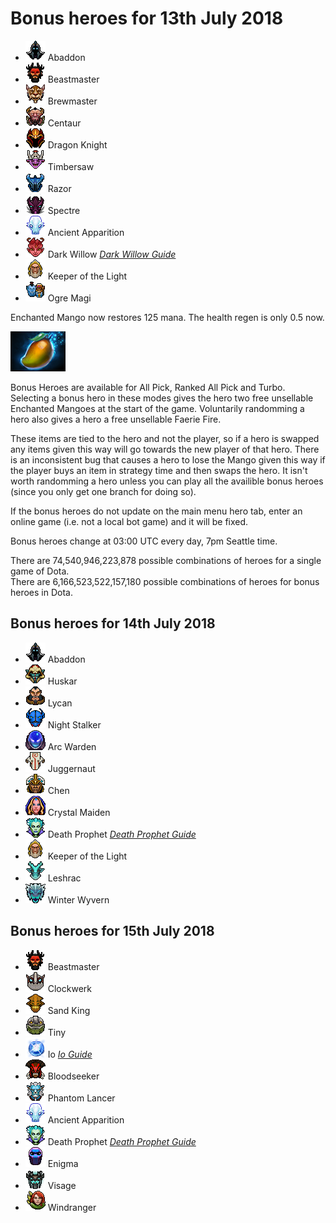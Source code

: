 # Bonus heroes for 13th July 2018

[//]: # (List bonus heroes here, use /images/miniheroes/heroname for picture)

- ![Abaddon](/images/miniheroes/abaddon.png) Abaddon
- ![Beastmaster](/images/miniheroes/beastmaster.png) Beastmaster
- ![Brew](/images/miniheroes/brewmaster.png) Brewmaster
- ![Centaur](/images/miniheroes/centaur.png) Centaur
- ![DK](/images/miniheroes/dragon_knight.png) Dragon Knight
- ![Timber](/images/miniheroes/shredder.png) Timbersaw
- ![Razor](/images/miniheroes/razor.png) Razor
- ![Spectre](/images/miniheroes/spectre.png) Spectre
- ![AA](/images/miniheroes/ancient_apparition.png) Ancient Apparition
- ![Willow](/images/miniheroes/dark_willow.png) Dark Willow [*Dark Willow Guide*](https://steamcommunity.com/sharedfiles/filedetails/?id=1189494162)
- ![KOTL](/images/miniheroes/keeper_of_the_light.png) Keeper of the Light
- ![Ogre](/images/miniheroes/ogre_magi.png) Ogre Magi

Enchanted Mango now restores 125 mana. The health regen is only 0.5 now.

![Enchanted Mango image](/images/miniheroes/enchanted_mango.png)

Bonus Heroes are available for All Pick, Ranked All Pick and Turbo. Selecting a bonus hero in these modes gives the hero two free unsellable Enchanted Mangoes at the start of the game. Voluntarily randomming a hero also gives a hero a free unsellable Faerie Fire.

These items are tied to the hero and not the player, so if a hero is swapped any items given this way will go towards the new player of that hero. There is an inconsistent bug that causes a hero to lose the Mango given this way if the player buys an item in strategy time and then swaps the hero. It isn't worth randomming a hero unless you can play all the availible bonus heroes (since you only get one branch for doing so).

If the bonus heroes do not update on the main menu hero tab, enter an online game (i.e. not a local bot game) and it will be fixed.

Bonus heroes change at 03:00 UTC every day, 7pm Seattle time.

There are 74,540,946,223,878 possible combinations of heroes for a single game of Dota.  
There are 6,166,523,522,157,180 possible combinations of heroes for bonus heroes in Dota.

## Bonus heroes for 14th July 2018

- ![Abaddon](/images/miniheroes/abaddon.png) Abaddon
- ![Huskar](/images/miniheroes/huskar.png) Huskar
- ![Lycan](/images/miniheroes/lycan.png) Lycan
- ![NS](/images/miniheroes/night_stalker.png) Night Stalker
- ![ArcW](/images/miniheroes/arc_warden.png) Arc Warden
- ![Jugg](/images/miniheroes/juggernaut.png) Juggernaut
- ![Chen](/images/miniheroes/chen.png) Chen
- ![CM](/images/miniheroes/crystal_maiden.png) Crystal Maiden
- ![DP](/images/miniheroes/death_prophet.png) Death Prophet [*Death Prophet Guide*](https://steamcommunity.com/sharedfiles/filedetails/?id=1439026485)
- ![KOTL](/images/miniheroes/keeper_of_the_light.png) Keeper of the Light
- ![Lesh](/images/miniheroes/leshrac.png) Leshrac
- ![WW](/images/miniheroes/winter_wyvern.png) Winter Wyvern

## Bonus heroes for 15th July 2018

- ![BM](/images/miniheroes/beastmaster.png) Beastmaster
- ![Clock](/images/miniheroes/rattletrap.png) Clockwerk
- ![SK](/images/miniheroes/sand_king.png) Sand King
- ![Tiny](/images/miniheroes/tiny.png) Tiny
- ![Io](/images/miniheroes/wisp.png) Io [*Io Guide*](https://steamcommunity.com/sharedfiles/filedetails/?id=1439882946)
- ![Seeker](/images/miniheroes/bloodseeker.png) Bloodseeker
- ![PL](/images/miniheroes/phantom_lancer.png) Phantom Lancer
- ![AA](/images/miniheroes/ancient_apparition.png) Ancient Apparition
- ![DP](/images/miniheroes/death_prophet.png) Death Prophet [*Death Prophet Guide*](https://steamcommunity.com/sharedfiles/filedetails/?id=1439026485)
- ![Enigma](/images/miniheroes/enigma.png) Enigma
- ![Visage](/images/miniheroes/visage.png) Visage
- ![Wind](/images/miniheroes/windrunner.png) Windranger
